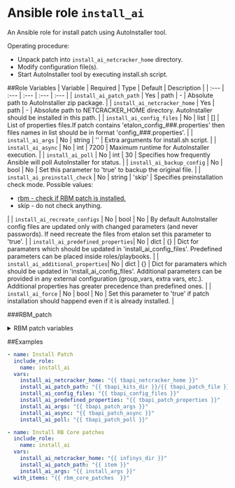 # Ansible role `install_ai`

An Ansible role for install patch using AutoInstaller tool. 

Operating procedure:
* Unpack patch into `install_ai_netcracker_home` directory.
* Modify configuration file(s).
* Start AutoInstaller tool by executing install.sh script.

##Role Variables
| Variable                          | Required | Type   | Default | Description                                                                                                                                                                                                                                      |
| :---                              | :---     | :---   | :---    | :---                                                                                                                                                                                                                                             |
| `install_ai_patch_path`           | Yes      | path   | -       | Absolute path to AutoInstaller zip package.                                                                                                                                                                                                      |
| `install_ai_netcracker_home`      | Yes      | path   | -       | Absolute path to NETCRACKER_HOME directory. AutoInstaller should be installed in this path.                                                                                                                                                      |
| `install_ai_config_files`         | No       | list   | []      | List of properties files.If patch contains 'etalon_config_###.properties' then files names in list should be in format 'config_###.properties'.                                                                                                  |
| `install_ai_args`                 | No       | string | ''      | Extra arguments for install.sh script.                                                                                                                                                                                                           |
| `install_ai_async`                | No       | int    | 7200    | Maximum runtime for AutoInstaller execution.                                                                                                                                                                                                     |
| `install_ai_poll`                 | No       | int    | 30      | Specifies how frequently Ansible will poll AutoInstaller for status.                                                                                                                                                                             |
| `install_ai_backup_config`        | No       | bool   | No      | Set this parameter to 'true' to backup the original file.                                                                                                                                                                                        |
| `install_ai_preinstall_check`     | No       | string | 'skip'  | Specifies preinstallation check mode. Possible values: <ul><li>[rbm - check if RBM patch is installed.](readme.md#RBM_patch) </li><li>skip - do not check anything.</li></ul>                                                                                            |
| `install_ai_recreate_configs`     | No       | bool   | No      | By default AutoInstaller config files are updated only with changed parameters (and never passwords). If need recreate the files from etalon set this parameter to 'true'.                                                                       |
| `install_ai_predefined_properties`| No       | dict   | {}      | Dict for paramaters which should be updated in 'install_ai_config_files'. Predefined parameters can be placed inside roles/playbooks.                                                                                                            |
| `install_ai_additional_properties`| No       | dict   | {}      | Dict for paramaters which should be updated in 'install_ai_config_files'. Additional parameters can be provided in any external configuration (group_vars, extra vars, etc.). Additional properties has greater precedence than predefined ones. |
| `install_ai_force`                | No       | bool   | No      | Set this parameter to 'true' if patch installation should happend even if it is already installed.                                                                                                                                               |



###RBM_patch
<details>

<summary>RBM patch variables</summary>

  #### RBM patch
| Variable                     | Required | Type   | Default       | Description                                      |
| :---                         | :---     | :---   | :---          | :---                                             |
| `rbm_inf_user_name`          | Yes      | string | -             | The database username to connect to the database |
| `rbm_inf_user_password`      | Yes      | string | -             | The password to connect to the database          |
| `rbm_be_oracle_host`         | No       | string | localhost     | The host of the database                         |
| `rbm_be_oracle_port`         | No       | int    | 1521          | The listener port to connect to the database     |
| `rbm_be_oracle_service_name` | No       | string | database_name | The service_name to connect to the database      |
| `rbm_db_connection_type`     | No       | string | service_name  | Description<ul><li>Specifies DSN connection string. Full TNS will be taken from client tnsnames.ora file.</li><li>If C(sid) then connection string - `(DESCRIPTION=(ADDRESS=(PROTOCOL=TCP)(HOST=<host>)(PORT=<port>))(CONNECT_DATA=(SID=<service_name>)))` </li><li>If C(service_name) then connection string - `(DESCRIPTION=(ADDRESS=(PROTOCOL=TCP)(HOST=<host>)(PORT=<port>))(CONNECT_DATA=(SERVICE_NAME=<service_name>)))` </li><li>If C(tnsnames) then connection string - `<service_name>`</li></ul> Choises:<ul><li>sid</li><li>service_name</li><li>tnsnames</li></ul> |
| `ORACLE_HOME`                | No       | path   | -             | Path to Oracle client home directory             |

</details>

##Examples
```yaml
- name: Install Patch
  include_role:
    name: install_ai
  vars:
    install_ai_netcracker_home: "{{ tbapi_netcracker_home }}"
    install_ai_patch_path: "{{ tbapi_kits_dir }}/{{ tbapi_patch_file }}"
    install_ai_config_files: "{{ tbapi_config_files }}"
    install_ai_predefined_properties: "{{ tbapi_patch_properties }}"
    install_ai_args: "{{ tbapi_patch_args }}"
    install_ai_async: "{{ tbapi_patch_async }}"
    install_ai_poll: "{{ tbapi_patch_poll }}"

- name: Install RB Core patches
  include_role:
    name: install_ai
  vars:
    install_ai_netcracker_home: "{{ infinys_dir }}"
    install_ai_patch_path: "{{ item }}"
    install_ai_args: "{{ install_args }}"
  with_items: "{{ rbm_core_patches  }}"
```
